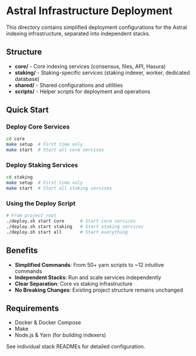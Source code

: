 # Astral Infrastructure Deployment

This directory contains simplified deployment configurations for the Astral indexing infrastructure, separated into independent stacks.

## Structure

- **core/** - Core indexing services (consensus, files, API, Hasura)
- **staking/** - Staking-specific services (staking indexer, worker, dedicated database)
- **shared/** - Shared configurations and utilities
- **scripts/** - Helper scripts for deployment and operations

## Quick Start

### Deploy Core Services

```bash
cd core
make setup  # First time only
make start  # Start all core services
```

### Deploy Staking Services

```bash
cd staking
make setup  # First time only
make start  # Start all staking services
```

### Using the Deploy Script

```bash
# From project root
./deploy.sh start core      # Start core services
./deploy.sh start staking   # Start staking services
./deploy.sh start all       # Start everything
```

## Benefits

- **Simplified Commands**: From 50+ yarn scripts to ~12 intuitive commands
- **Independent Stacks**: Run and scale services independently
- **Clear Separation**: Core vs staking infrastructure
- **No Breaking Changes**: Existing project structure remains unchanged

## Requirements

- Docker & Docker Compose
- Make
- Node.js & Yarn (for building indexers)

See individual stack READMEs for detailed configuration.
